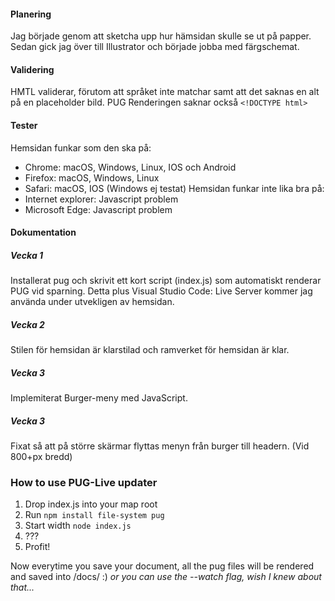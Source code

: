 #### Planering
Jag började genom att sketcha upp hur hämsidan skulle se ut på papper. Sedan gick jag 
över till Illustrator och började jobba med färgschemat.

#### Validering
HMTL validerar, förutom att språket inte matchar samt att det saknas en alt på en placeholder bild.
PUG Renderingen saknar också ```<!DOCTYPE html>```

#### Tester
Hemsidan funkar som den ska på:
  * Chrome: macOS, Windows, Linux, IOS och Android
  * Firefox: macOS, Windows, Linux
  * Safari: macOS, IOS (Windows ej testat)
Hemsidan funkar inte lika bra på:
  * Internet explorer: Javascript problem
  * Microsoft Edge: Javascript problem
  
#### Dokumentation

##### Vecka 1
Installerat pug och skrivit ett kort script (index.js) som automatiskt renderar PUG vid sparning.
Detta plus Visual Studio Code: Live Server kommer jag använda under utvekligen av hemsidan.

##### Vecka 2
Stilen för hemsidan är klarstilad och ramverket för hemsidan är klar.

##### Vecka 3
Implemiterat Burger-meny med JavaScript.

##### Vecka 3
Fixat så att på större skärmar flyttas menyn från burger till headern. (Vid 800+px bredd)


### How to use PUG-Live updater

1. Drop index.js into your map root
2. Run ```npm install file-system pug```
3. Start width ```node index.js```
4. ???
5. Profit!

Now everytime you save your document, all the pug files will be rendered and saved into /docs/ :)
*or you can use the --watch flag, wish I knew about that...*
